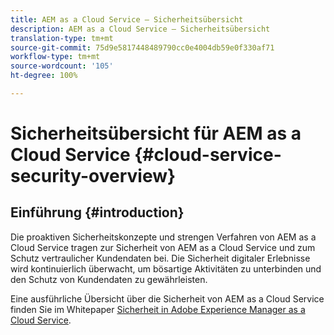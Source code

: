 ```yaml
---
title: AEM as a Cloud Service – Sicherheitsübersicht
description: AEM as a Cloud Service – Sicherheitsübersicht
translation-type: tm+mt
source-git-commit: 75d9e5817448489790cc0e4004db59e0f330af71
workflow-type: tm+mt
source-wordcount: '105'
ht-degree: 100%

---
```



# Sicherheitsübersicht für AEM as a Cloud Service {#cloud-service-security-overview}

## Einführung {#introduction}

Die proaktiven Sicherheitskonzepte und strengen Verfahren von AEM as a Cloud Service tragen zur Sicherheit von AEM as a Cloud Service und zum Schutz vertraulicher Kundendaten bei. Die Sicherheit digitaler Erlebnisse wird kontinuierlich überwacht, um bösartige Aktivitäten zu unterbinden und den Schutz von Kundendaten zu gewährleisten.

Eine ausführliche Übersicht über die Sicherheit von AEM as a Cloud Service finden Sie im Whitepaper [Sicherheit in Adobe Experience Manager as a Cloud Service](https://www.adobe.com/content/dam/cc/en/security/pdfs/AEMCloudService_Security_Overview.pdf).